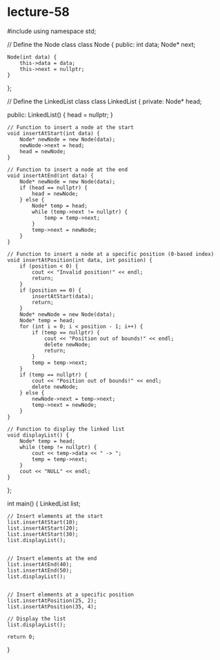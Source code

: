# lecture-58
#include <iostream>
using namespace std;

// Define the Node class
class Node {
public:
    int data;
    Node* next;

    Node(int data) {
        this->data = data;
        this->next = nullptr;
    }
};

// Define the LinkedList class
class LinkedList {
private:
    Node* head;

public:
    LinkedList() {
        head = nullptr;
    }

    // Function to insert a node at the start
    void insertAtStart(int data) {
        Node* newNode = new Node(data);
        newNode->next = head;
        head = newNode;
    }

    // Function to insert a node at the end
    void insertAtEnd(int data) {
        Node* newNode = new Node(data);
        if (head == nullptr) {
            head = newNode;
        } else {
            Node* temp = head;
            while (temp->next != nullptr) {
                temp = temp->next;
            }
            temp->next = newNode;
        }
    }

    // Function to insert a node at a specific position (0-based index)
    void insertAtPosition(int data, int position) {
        if (position < 0) {
            cout << "Invalid position!" << endl;
            return;
        }
        if (position == 0) {
            insertAtStart(data);
            return;
        }
        Node* newNode = new Node(data);
        Node* temp = head;
        for (int i = 0; i < position - 1; i++) {
            if (temp == nullptr) {
                cout << "Position out of bounds!" << endl;
                delete newNode;
                return;
            }
            temp = temp->next;
        }
        if (temp == nullptr) {
            cout << "Position out of bounds!" << endl;
            delete newNode;
        } else {
            newNode->next = temp->next;
            temp->next = newNode;
        }
    }

    // Function to display the linked list
    void displayList() {
        Node* temp = head;
        while (temp != nullptr) {
            cout << temp->data << " -> ";
            temp = temp->next;
        }
        cout << "NULL" << endl;
    }
};

int main() {
    LinkedList list;

    // Insert elements at the start
    list.insertAtStart(10);
    list.insertAtStart(20);
    list.insertAtStart(30);
    list.displayList();


    // Insert elements at the end
    list.insertAtEnd(40);
    list.insertAtEnd(50);
    list.displayList();


    // Insert elements at a specific position
    list.insertAtPosition(25, 2);
    list.insertAtPosition(35, 4);

    // Display the list
    list.displayList();

    return 0;
}
